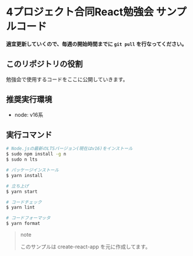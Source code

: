 # 4プロジェクト合同React勉強会 サンプルコード
**適宜更新していくので、毎週の開始時間までに `git pull` を行なってください。**

## このリポジトリの役割
勉強会で使用するコードをここに公開していきます。

## 推奨実行環境
- node: v16系

## 実行コマンド
```bash
# Node.jsの最新のLTSバージョン(現在はv16)をインストール
$ sudo npm install -g n
$ sudo n lts
```

```bash
# パッケージインストール
$ yarn install

# 立ち上げ
$ yarn start

# コードチェック
$ yarn lint

# コードフォーマッタ
$ yarn format
```

> note
>
> このサンプルは create-react-app を元に作成してます。
